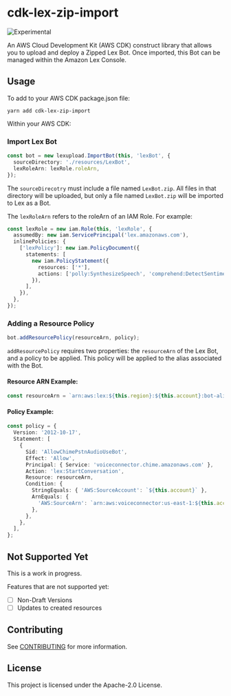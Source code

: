 # cdk-lex-zip-import

![Experimental](https://img.shields.io/badge/experimental-important.svg?style=for-the-badge)

An AWS Cloud Development Kit (AWS CDK) construct library that allows you to upload and deploy a Zipped Lex Bot. Once imported, this Bot can be managed within the Amazon Lex Console.

## Usage

To add to your AWS CDK package.json file:

```
yarn add cdk-lex-zip-import
```

Within your AWS CDK:

### Import Lex Bot

```typescript
const bot = new lexupload.ImportBot(this, 'lexBot', {
  sourceDirectory: './resources/LexBot',
  lexRoleArn: lexRole.roleArn,
});
```

The `sourceDirecotry` must include a file named `LexBot.zip`. All files in that directory will be uploaded, but only a file named `LexBot.zip` will be imported to Lex as a Bot.

The `lexRoleArn` refers to the roleArn of an IAM Role. For example:

```typescript
const lexRole = new iam.Role(this, 'lexRole', {
  assumedBy: new iam.ServicePrincipal('lex.amazonaws.com'),
  inlinePolicies: {
    ['lexPolicy']: new iam.PolicyDocument({
      statements: [
        new iam.PolicyStatement({
          resources: ['*'],
          actions: ['polly:SynthesizeSpeech', 'comprehend:DetectSentiment'],
        }),
      ],
    }),
  },
});
```

### Adding a Resource Policy

```typescript
bot.addResourcePolicy(resourceArn, policy);
```

`addResourcePolicy` requires two properties: the `resourceArn` of the Lex Bot, and a policy to be applied. This policy will be applied to the alias associated with the Bot.

#### Resource ARN Example:

```typescript
const resourceArn = `arn:aws:lex:${this.region}:${this.account}:bot-alias/${bot.botId}/${bot.botAliasId}`;
```

#### Policy Example:

```typescript
const policy = {
  Version: '2012-10-17',
  Statement: [
    {
      Sid: 'AllowChimePstnAudioUseBot',
      Effect: 'Allow',
      Principal: { Service: 'voiceconnector.chime.amazonaws.com' },
      Action: 'lex:StartConversation',
      Resource: resourceArn,
      Condition: {
        StringEquals: { 'AWS:SourceAccount': `${this.account}` },
        ArnEquals: {
          'AWS:SourceArn': `arn:aws:voiceconnector:us-east-1:${this.account}:*`,
        },
      },
    },
  ],
};
```

## Not Supported Yet

This is a work in progress.

Features that are not supported yet:

- [ ] Non-Draft Versions
- [ ] Updates to created resources

## Contributing

See [CONTRIBUTING](CONTRIBUTING.md) for more information.

## License

This project is licensed under the Apache-2.0 License.
